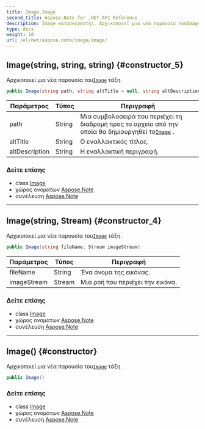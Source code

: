 ```yaml
---
title: Image.Image
second_title: Aspose.Note for .NET API Reference
description: Image κατασκευαστής. Αρχικοποιεί μια νέα παρουσία τουImage τάξη.
type: docs
weight: 10
url: /el/net/aspose.note/image/image/
---
```

## Image(string, string, string) {#constructor_5}

Αρχικοποιεί μια νέα παρουσία του[`Image`](../) τάξη.

```csharp
public Image(string path, string altTitle = null, string altDescription = null)
```

| Παράμετρος | Τύπος | Περιγραφή |
| --- | --- | --- |
| path | String | Μια συμβολοσειρά που περιέχει τη διαδρομή προς το αρχείο από την οποία θα δημιουργηθεί το[`Image`](../) . |
| altTitle | String | Ο εναλλακτικός τίτλος. |
| altDescription | String | Η εναλλακτική περιγραφή. |

### Δείτε επίσης

* class [Image](../)
* χώρος ονομάτων [Aspose.Note](../../image/)
* συνέλευση [Aspose.Note](../../../)

---

## Image(string, Stream) {#constructor_4}

Αρχικοποιεί μια νέα παρουσία του[`Image`](../) τάξη.

```csharp
public Image(string fileName, Stream imageStream)
```

| Παράμετρος | Τύπος | Περιγραφή |
| --- | --- | --- |
| fileName | String | Ένα όνομα της εικόνας. |
| imageStream | Stream | Μια ροή που περιέχει την εικόνα. |

### Δείτε επίσης

* class [Image](../)
* χώρος ονομάτων [Aspose.Note](../../image/)
* συνέλευση [Aspose.Note](../../../)

---

## Image() {#constructor}

Αρχικοποιεί μια νέα παρουσία του[`Image`](../) τάξη.

```csharp
public Image()
```

### Δείτε επίσης

* class [Image](../)
* χώρος ονομάτων [Aspose.Note](../../image/)
* συνέλευση [Aspose.Note](../../../)


